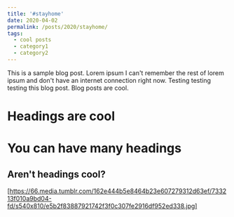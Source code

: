 ```yaml
---
title: '#stayhome'
date: 2020-04-02
permalink: /posts/2020/stayhome/
tags:
  - cool posts
  - category1
  - category2
---
```


This is a sample blog post. Lorem ipsum I can't remember the rest of lorem ipsum and don't have an internet connection right now. Testing testing testing this blog post. Blog posts are cool.

Headings are cool
======

You can have many headings
======

Aren't headings cool?
------

[https://66.media.tumblr.com/162e444b5e8464b23e607279312d63ef/733213f010a9bd04-fd/s540x810/e5b2f83887921742f3f0c307fe2916df952ed338.jpg]
